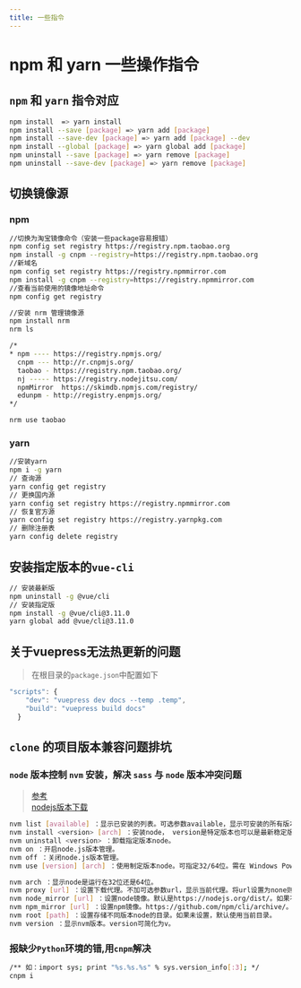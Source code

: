 ```yaml
---
title: 一些指令
---
```


# npm 和 yarn 一些操作指令

## `npm` 和 `yarn` 指令对应
``` bash
npm install  => yarn install
npm install --save [package] => yarn add [package]
npm install --save-dev [package] => yarn add [package] --dev
npm install --global [package] => yarn global add [package]
npm uninstall --save [package] => yarn remove [package]
npm uninstall --save-dev [package] => yarn remove [package]
```

## 切换镜像源

### npm
``` bash
//切换为淘宝镜像命令（安装一些package容易报错）
npm config set registry https://registry.npm.taobao.org
npm install -g cnpm --registry=https://registry.npm.taobao.org
//新域名
npm config set registry https://registry.npmmirror.com
npm install -g cnpm --registry=https://registry.npmmirror.com
//查看当前使用的镜像地址命令
npm config get registry

//安装 nrm 管理镜像源
npm install nrm
nrm ls

/*
* npm ---- https://registry.npmjs.org/
  cnpm --- http://r.cnpmjs.org/
  taobao - https://registry.npm.taobao.org/
  nj ----- https://registry.nodejitsu.com/
  npmMirror  https://skimdb.npmjs.com/registry/
  edunpm - http://registry.enpmjs.org/
*/

nrm use taobao
```
### yarn

``` bash
//安装yarn
npm i -g yarn
// 查询源
yarn config get registry
// 更换国内源
yarn config set registry https://registry.npmmirror.com
// 恢复官方源
yarn config set registry https://registry.yarnpkg.com
// 删除注册表
yarn config delete registry
```

## 安装指定版本的`vue-cli`
``` bash
// 安装最新版
npm uninstall -g @vue/cli
// 安装指定版
npm install -g @vue/cli@3.11.0
yarn global add @vue/cli@3.11.0
```

## 关于vuepress无法热更新的问题
> 在根目录的`package.json`中配置如下
```js
"scripts": {
    "dev": "vuepress dev docs --temp .temp",
    "build": "vuepress build docs"
  }
```

## `clone` 的项目版本兼容问题排坑

### `node` 版本控制 `nvm` 安装，解决 `sass` 与 `node` 版本冲突问题
> [参考](https://www.bilibili.com/read/cv16108420/)<br/>
> [nodejs版本下载](https://nodejs.org/download/release/)
``` bash
nvm list [available] ：显示已安装的列表。可选参数available，显示可安装的所有版本。list可简化为ls。
nvm install <version> [arch] ：安装node， version是特定版本也可以是最新稳定版本latest。可选参数arch指定安装32位还是64位版本，默认是系统位数。可以添加--insecure绕过远程服务器的SSL。(建议安装长期支持版 LTS)
nvm uninstall <version> ：卸载指定版本node。
nvm on ：开启node.js版本管理。
nvm off ：关闭node.js版本管理。
nvm use [version] [arch] ：使用制定版本node。可指定32/64位。需在 Windows PowerShell 下切换

nvm arch ：显示node是运行在32位还是64位。
nvm proxy [url] ：设置下载代理。不加可选参数url，显示当前代理。将url设置为none则移除代理。
nvm node_mirror [url] ：设置node镜像。默认是https://nodejs.org/dist/。如果不写url，则使用默认url。设置后可至安装目录settings.txt文件查看，也可直接在该文件操作。
nvm npm_mirror [url] ：设置npm镜像。https://github.com/npm/cli/archive/。如果不写url，则使用默认url。设置后可至安装目录settings.txt文件查看，也可直接在该文件操作。
nvm root [path] ：设置存储不同版本node的目录。如果未设置，默认使用当前目录。
nvm version ：显示nvm版本。version可简化为v。
```

### 报缺少`Python`环境的错,用`cnpm`解决
``` bash
/** 如：import sys; print "%s.%s.%s" % sys.version_info[:3]; */
cnpm i
```